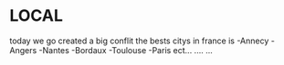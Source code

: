 # LOCAL
today we go created a big conflit
the bests citys in france is 
-Annecy 
-Angers
-Nantes 
-Bordaux
-Toulouse
-Paris
ect...
....
...
